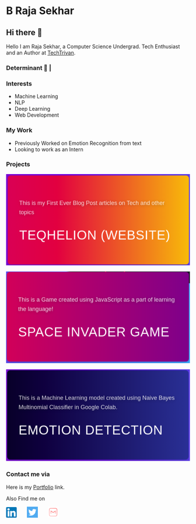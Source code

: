 # B Raja Sekhar

## Hi there 👋
Hello I am Raja Sekhar, a Computer Science Undergrad. Tech Enthusiast and an Author at [TechTrivan](https://techtrican.com/author/raja).
### Determinant  :pushpin: |

### Interests
  * Machine Learning
  * NLP
  * Deep Learning
  * Web Development
### My Work
* Previously Worked on Emotion Recognition from text
* Looking to work as an Intern

### Projects

[![Teqhelion](images/teq.png)](http://teqhelion.github.io)

[![SpaceGame](images/space.png)](https://github.com/rajasekhar2307/space-invader-game)

[![Emotion Detection](images/emot.png)](https://github.com/rajasekhar2307/EmotionDetection)


### Contact me via
Here is my [Portfolio](https://rajasekhar2307.github.io/rajasekhar23071) link.

Also Find me on

[![Linkedin](images/linkedin.png)](https://www.linkedin.com/in/b-raja-sekhar-6013bb183)&nbsp;&nbsp;&nbsp;&nbsp;&nbsp;&nbsp;&nbsp;[![Twitter](images/twitter.png)](https://twitter.com/rajasekhar2307)&nbsp;&nbsp;&nbsp;&nbsp;&nbsp;&nbsp;&nbsp;[![mail](images/mail.png)](mailto:rajasekhar.b237@gmail.com)

